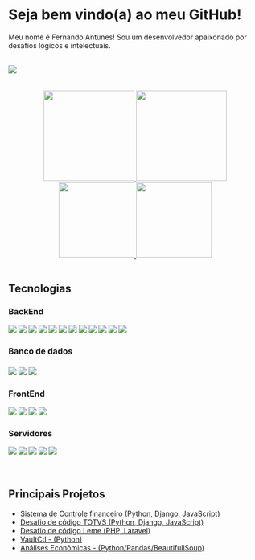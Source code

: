 <h1>Seja bem vindo(a) ao meu GitHub!</h1>

<p>Meu nome é Fernando Antunes! Sou um desenvolvedor apaixonado por desafios lógicos e intelectuais.</p>
<br>
<div>
   <a href="https://www.linkedin.com/in/fernando-antunes-dev/" target="blank"><img src="https://img.shields.io/badge/-LinkedIn-%230077B5?style=for-the-badge&logo=linkedin&logoColor=white" target="_blank"></a>
</div>
<br><br>
<div align="center">
  <a href="https://github.com/fantunesdev">
  <img height="180em" src="https://github-readme-stats.vercel.app/api/top-langs/?username=fantunesdev&layout=compact&langs_count=7&theme=github_dark"/>
  <img height="180em" src="https://github-readme-stats.vercel.app/api?username=fantunesdev&show_icons=true&theme=github_dark&include_all_commits=true&count_private=true"/>
  <img height="150em" src="https://github-profile-summary-cards.vercel.app/api/cards/profile-details?username=fantunesdev&theme=github_dark"/>
  <img height="150em" src="https://github-profile-summary-cards.vercel.app/api/cards/productive-time?username=fantunesdev&theme=github_dark"/>
  </a>
</div>
<br>
<h2>Tecnologias</h2>
<h3>BackEnd</h3>
<div>
  <img src="https://img.shields.io/badge/Python-ED8B00?style=for-the-badge&logo=python&logoColor=white">
  <img src="https://img.shields.io/badge/Django-092E20?style=for-the-badge&logo=django&logoColor=white">
  <img src="https://img.shields.io/badge/flask-000000?style=for-the-badge&logo=flask&logoColor=white">
  <img src="https://img.shields.io/badge/SQLAlchemy-FAFAFA?style=for-the-badge">
  <img src="https://img.shields.io/badge/PHP-777BB4?style=for-the-badge&logo=php&logoColor=white">
  <img src="https://img.shields.io/badge/Laravel-FF2D20?style=for-the-badge&logo=laravel&logoColor=white">
  <img src="https://img.shields.io/badge/Java-ED8B00?style=for-the-badge&logo=java&logoColor=white">
  <img src="https://img.shields.io/badge/Shell_Script-121011?style=for-the-badge&logo=gnu-bash&logoColor=white">
  <img src="https://img.shields.io/badge/PowerShell-017AD7?style=for-the-badge&logo=windows&logoColor=white">
  <img src="https://img.shields.io/badge/Git-E34F26?style=for-the-badge&logo=git&logoColor=white">
  <img src="https://img.shields.io/badge/GitHub-100000?style=for-the-badge&logo=github&logoColor=white">
  <img src="https://img.shields.io/badge/Vault-FFFFFF?style=for-the-badge&logo=vault&logoColor=black">
</div>
<h3>Banco de dados<h3>
<div>
  <img src="https://img.shields.io/badge/PostgreSQL-316192?style=for-the-badge&logo=postgresql&logoColor=white">
  <img src="https://img.shields.io/badge/MySQL-3E6E93?style=for-the-badge&amp;logo=mysql&amp;logoColor=white">
  <img src="https://img.shields.io/badge/MariaDB-01529E?style=for-the-badge&logo=mariadb&logoColor=white">
</div>
<h3>FrontEnd</h3>
<div>
  <img src="https://img.shields.io/badge/HTML5-E34F26?style=for-the-badge&logo=html5&logoColor=white">
  <img src="https://img.shields.io/badge/CSS3-1572B6?style=for-the-badge&logo=css3&logoColor=white">
  <img src="https://img.shields.io/badge/JavaScript-323330?style=for-the-badge&logo=javascript&logoColor=F7DF1E">
  <img src="https://img.shields.io/badge/Bootstrap-563D7C?style=for-the-badge&logo=bootstrap&logoColor=white">
</div>
<h3>Servidores</h3>
<div>
  <img src="https://img.shields.io/badge/Debian-FAFAFA?style=for-the-badge&logo=debian&logoColor=A8192F">
  <img src="https://img.shields.io/badge/Ubuntu-E34F26?style=for-the-badge&logo=ubuntu&logoColor=black">
  <img src="https://img.shields.io/badge/Fedora-3E73B8?style=for-the-badge&logo=fedora&logoColor=black">
  <img src="https://img.shields.io/badge/Nginx-009639?style=for-the-badge&logo=nginx&logoColor=white">
  <img src="https://img.shields.io/badge/Amazon_AWS-232F3E?style=for-the-badge&logo=amazon-aws&logoColor=white">
</div>
<br>
<br>
<div>
  <h2>Principais Projetos</h2>
  <ul>
    <li>
      <a href="https://github.com/fantunesdev/financeiro/tree/develop">Sistema de Controle financeiro (Python, Django, JavaScript)</a>
    </li>
    <li>
      <a href="https://github.com/fantunesdev/password">Desafio de código TOTVS (Python, Django, JavaScript)</a>
    </li>
    <li>
      <a href="https://github.com/fantunesdev/leme">Desafio de código Leme (PHP, Laravel)</a>
    </li>
    <li>
      <a href="https://github.com/fantunesdev/vaultctl">VaultCtl - (Python)</a>
    </li>
    <li>
      <a href="https://github.com/fantunesdev/analises_economicas">Análises Econômicas - (Python/Pandas/BeautifullSoup)</a>
    </li>
  </ul>
</div>
